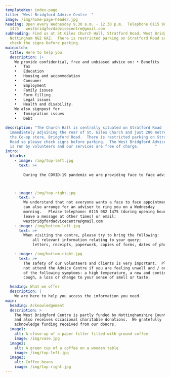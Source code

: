 ```yaml
---
templateKey: index-page
title: "West Bridgford Advice Centre  "
image: /img/home-page-header.jpg
heading: Open every Wednesday 9.30 a.m. - 12.30 p.m.  Telephone 0115 982
  1475   westbridgfordadvicecentre@gmail.com
subheading: Find us at St.Giles Church Hall, Stratford Road, West Bridgford,
  Nottingham NG2 6AZ.  There is restricted parking on Stratford Road so please
  check the signs before parking.
mainpitch:
  title: Here to help you
  description: |+
    We provide confidential, free and unbiased advice on: •	Benefits
    •	Tax
    •	Education
    •	Housing and accommodation
    •	Consumer
    •	Employment
    •	Family issues
    •	Form filling
    •	Legal issues
    •	Health and disability.
    We also signpost for
    •	Immigration issues
    •	Debt 

description: "The Church Hall is centrally situated on Stratford Road
  immediately adjoining the rear of St. Giles Church and just 200 metres from
  the Co-op store, Bridgford Road.  There is restricted parking on Stratford
  Road so please check signs before parking.  The West Bridgford Advice Centre
  is run by volunteers and our services are free of charge.       "
intro:
  blurbs:
    - image: /img/top-left.jpg
      text: >+
        
        During the COVID-19 pandemic we are providing face to face advice by appointment only at St Giles Church Hall.  To make an appointment, telephone: 0115 982 1475 (during opening hours or leave a message at other times) or email: westbridgfordadvicecentre@gmail.com 



    - image: /img/top-right.jpg
      text: >
        We understand that not everyone wants a face to face appointment.  We
        can also arrange for an adviser to ring you on a Wednesday
        morning.   Please telephone: 0115 982 1475 (during opening hours or
        leave a message at other times) or email:
        westbridgfordadvicecentre@gmail.com 
    - image: /img/bottom-left.jpg
      text: >+
        When visiting the centre, please try to bring the following:
            all relevant information relating to your query; 
            letters, receipts, paperwork, copies of forms, dates of phone calls. 

    - image: /img/bottom-right.jpg
      text: >+
        The safety of our volunteers and clients is very important.  Please do
        not attend the Advice Centre if you are feeling unwell and / or have any
        of the following symptoms: a high temperature, a new and continuous
        cough, a loss or change to your sense of smell or taste.

  heading: What we offer
  description: |
    We are here to help you access the information you need.
main:
  heading: Acknowledgement
  description: >
    The West Bridgford Centre is partly funded by Nottinghamshire County Council
    and also receives occasional charitable donations.  We gratefully
    acknowledge funding received from our donors.  
  image1:
    alt: A close-up of a paper filter filled with ground coffee
    image: /img/vase.jpg
  image2:
    alt: A green cup of a coffee on a wooden table
    image: /img/top-left.jpg
  image3:
    alt: Coffee beans
    image: /img/top-right.jpg
---
```

